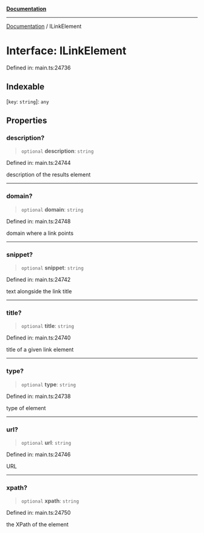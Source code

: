 [**Documentation**](../README.md)

***

[Documentation](../README.md) / ILinkElement

# Interface: ILinkElement

Defined in: main.ts:24736

## Indexable

\[`key`: `string`\]: `any`

## Properties

### description?

> `optional` **description**: `string`

Defined in: main.ts:24744

description of the results element

***

### domain?

> `optional` **domain**: `string`

Defined in: main.ts:24748

domain where a link points

***

### snippet?

> `optional` **snippet**: `string`

Defined in: main.ts:24742

text alongside the link title

***

### title?

> `optional` **title**: `string`

Defined in: main.ts:24740

title of a given link element

***

### type?

> `optional` **type**: `string`

Defined in: main.ts:24738

type of element

***

### url?

> `optional` **url**: `string`

Defined in: main.ts:24746

URL

***

### xpath?

> `optional` **xpath**: `string`

Defined in: main.ts:24750

the XPath of the element
